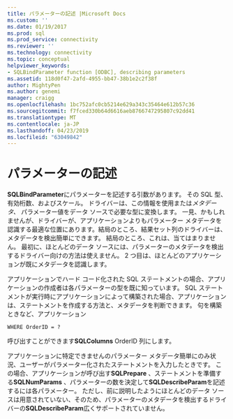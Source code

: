 ```yaml
---
title: パラメーターの記述 |Microsoft Docs
ms.custom: ''
ms.date: 01/19/2017
ms.prod: sql
ms.prod_service: connectivity
ms.reviewer: ''
ms.technology: connectivity
ms.topic: conceptual
helpviewer_keywords:
- SQLBindParameter function [ODBC], describing parameters
ms.assetid: 118d0f47-2afd-4955-bb47-38b1e2c2f38f
author: MightyPen
ms.author: genemi
manager: craigg
ms.openlocfilehash: 1bc752afc0cb5214e629a343c35464e612b57c36
ms.sourcegitcommit: f7fced330b64d6616aeb8766747295807c92dd41
ms.translationtype: MT
ms.contentlocale: ja-JP
ms.lasthandoff: 04/23/2019
ms.locfileid: "63049842"
---
```

# <a name="describing-parameters"></a>パラメーターの記述
**SQLBindParameter**にパラメーターを記述する引数があります。 その SQL 型、有効桁数、およびスケール。 ドライバーは、この情報を使用または*メタデータ、* パラメーター値をデータ ソースで必要な型に変換します。 一見、かもしれませんが、ドライバーが、アプリケーションよりもパラメーター メタデータを認識する最適な位置にあります。結局のところ、結果セット列のドライバーは、メタデータを検出簡単にできます。 結局のところ、これは、当てはまりません。 最初に、ほとんどのデータ ソースには、パラメーターのメタデータを検出するドライバー向けの方法は使えません。 2 つ目は、ほとんどのアプリケーションが既にメタデータを認識します。  
  
 アプリケーションでハード コード化された SQL ステートメントの場合、アプリケーションの作成者は各パラメーターの型を既に知っています。 SQL ステートメントが実行時にアプリケーションによって構築された場合、アプリケーションは、ステートメントを作成する方法と、メタデータを判断できます。 句を構築ときなど、アプリケーション  
  
```  
WHERE OrderID = ?  
```  
  
 呼び出すことができます**SQLColumns** OrderID 列にします。  
  
 アプリケーションに特定できませんのパラメーター メタデータ簡単にのみ状況、ユーザーがパラメーター化されたステートメントを入力したときです。 この場合、アプリケーションが呼び出す**SQLPrepare** 、ステートメントを準備する**SQLNumParams** 、パラメーターの数を決定して**SQLDescribeParam**を記述するには各パラメーター。 ただし、前に説明したようにほとんどのデータ ソースは用意されていない、そのため、パラメーターのメタデータを検出するドライバーの**SQLDescribeParam**広くサポートされていません。
